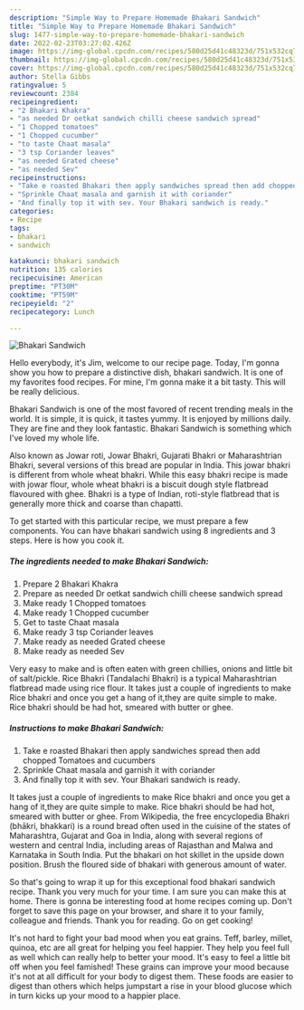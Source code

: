 ```yaml
---
description: "Simple Way to Prepare Homemade Bhakari Sandwich"
title: "Simple Way to Prepare Homemade Bhakari Sandwich"
slug: 1477-simple-way-to-prepare-homemade-bhakari-sandwich
date: 2022-02-23T03:27:02.426Z
image: https://img-global.cpcdn.com/recipes/580d25d41c48323d/751x532cq70/bhakari-sandwich-recipe-main-photo.jpg
thumbnail: https://img-global.cpcdn.com/recipes/580d25d41c48323d/751x532cq70/bhakari-sandwich-recipe-main-photo.jpg
cover: https://img-global.cpcdn.com/recipes/580d25d41c48323d/751x532cq70/bhakari-sandwich-recipe-main-photo.jpg
author: Stella Gibbs
ratingvalue: 5
reviewcount: 2384
recipeingredient:
- "2 Bhakari Khakra"
- "as needed Dr oetkat sandwich chilli cheese sandwich spread"
- "1 Chopped tomatoes"
- "1 Chopped cucumber"
- "to taste Chaat masala"
- "3 tsp Coriander leaves"
- "as needed Grated cheese"
- "as needed Sev"
recipeinstructions:
- "Take e roasted Bhakari then apply sandwiches spread then add chopped Tomatoes and cucumbers"
- "Sprinkle Chaat masala and garnish it with coriander"
- "And finally top it with sev. Your Bhakari sandwich is ready."
categories:
- Recipe
tags:
- bhakari
- sandwich

katakunci: bhakari sandwich 
nutrition: 135 calories
recipecuisine: American
preptime: "PT30M"
cooktime: "PT59M"
recipeyield: "2"
recipecategory: Lunch

---
```



![Bhakari Sandwich](https://img-global.cpcdn.com/recipes/580d25d41c48323d/751x532cq70/bhakari-sandwich-recipe-main-photo.jpg)

Hello everybody, it's Jim, welcome to our recipe page. Today, I'm gonna show you how to prepare a distinctive dish, bhakari sandwich. It is one of my favorites food recipes. For mine, I'm gonna make it a bit tasty. This will be really delicious.

Bhakari Sandwich is one of the most favored of recent trending meals in the world. It is simple, it is quick, it tastes yummy. It is enjoyed by millions daily. They are fine and they look fantastic. Bhakari Sandwich is something which I've loved my whole life.

Also known as Jowar roti, Jowar Bhakri, Gujarati Bhakri or Maharashtrian Bhakri, several versions of this bread are popular in India. This jowar bhakri is different from whole wheat bhakri. While this easy bhakri recipe is made with jowar flour, whole wheat bhakri is a biscuit dough style flatbread flavoured with ghee. Bhakri is a type of Indian, roti-style flatbread that is generally more thick and coarse than chapatti.


To get started with this particular recipe, we must prepare a few components. You can have bhakari sandwich using 8 ingredients and 3 steps. Here is how you cook it.

<!--inarticleads1-->

##### The ingredients needed to make Bhakari Sandwich:

1. Prepare 2 Bhakari Khakra
1. Prepare as needed Dr oetkat sandwich chilli cheese sandwich spread
1. Make ready 1 Chopped tomatoes
1. Make ready 1 Chopped cucumber
1. Get to taste Chaat masala
1. Make ready 3 tsp Coriander leaves
1. Make ready as needed Grated cheese
1. Make ready as needed Sev


Very easy to make and is often eaten with green chillies, onions and little bit of salt/pickle. Rice Bhakri (Tandalachi Bhakri) is a typical Maharashtrian flatbread made using rice flour. It takes just a couple of ingredients to make Rice bhakri and once you get a hang of it,they are quite simple to make. Rice bhakri should be had hot, smeared with butter or ghee. 

<!--inarticleads2-->

##### Instructions to make Bhakari Sandwich:

1. Take e roasted Bhakari then apply sandwiches spread then add chopped Tomatoes and cucumbers
1. Sprinkle Chaat masala and garnish it with coriander
1. And finally top it with sev. Your Bhakari sandwich is ready.


It takes just a couple of ingredients to make Rice bhakri and once you get a hang of it,they are quite simple to make. Rice bhakri should be had hot, smeared with butter or ghee. From Wikipedia, the free encyclopedia Bhakri (bhākri, bhakkari) is a round bread often used in the cuisine of the states of Maharashtra, Gujarat and Goa in India, along with several regions of western and central India, including areas of Rajasthan and Malwa and Karnataka in South India. Put the bhakari on hot skillet in the upside down position. Brush the floured side of bhakari with generous amount of water. 

So that's going to wrap it up for this exceptional food bhakari sandwich recipe. Thank you very much for your time. I am sure you can make this at home. There is gonna be interesting food at home recipes coming up. Don't forget to save this page on your browser, and share it to your family, colleague and friends. Thank you for reading. Go on get cooking!

It's not hard to fight your bad mood when you eat grains. Teff, barley, millet, quinoa, etc are all great for helping you feel happier. They help you feel full as well which can really help to better your mood. It's easy to feel a little bit off when you feel famished! These grains can improve your mood because it's not at all difficult for your body to digest them. These foods are easier to digest than others which helps jumpstart a rise in your blood glucose which in turn kicks up your mood to a happier place.
